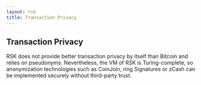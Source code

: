 ```yaml
---
layout: rsk
title: Transaction Privacy
---
```


## Transaction Privacy

RSK does not provide better transaction privacy by itself than Bitcoin and relies on pseudonyms. Nevertheless, the VM of RSK is Turing-complete, so anonymization technologies such as CoinJoin, ring Signatures or zCash can be implemented securely without third-party trust.